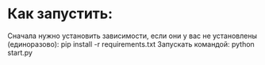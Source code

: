 # Как запустить:
Сначала нужно установить зависимости, если они у вас не установлены (единоразово): pip install -r requirements.txt
Запускать командой: python start.py
